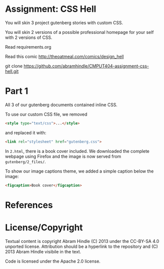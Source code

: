 Assignment: CSS Hell
====================

You will skin 3 project gutenberg stories with custom CSS.

You will skin 2 versions of a possible professional homepage for your
self with 2 versions of CSS.

Read requirements.org

Read this comic http://theoatmeal.com/comics/design_hell

git clone https://github.com/abramhindle/CMPUT404-assignment-css-hell.git

Part 1
====================

All 3 of our gutenberg documents contained inline CSS. 

To use our custom CSS file, we removed

```html
<style type="text/css">...</style>
```

and replaced it with:

```html
<link rel="stylesheet" href="gutenberg.css">
```

In `2.html`, there is a book cover included. We downloaded the complete webpage
using Firefox and the image is now served from `gutenberg/2_files/`.

To show our image captions theme,
we added a simple caption below the image:
```html
<figcaption>Book cover</figcaption>
```

References
====================

License/Copyright
=================

Textual content is copyright Abram Hindle (C) 2013 under the CC-BY-SA
4.0 unported license. Attribution should be a hyperlink to the
repository and (C) 2013 Abram Hindle visibile in the text.

Code is licensed under the Apache 2.0 license.


